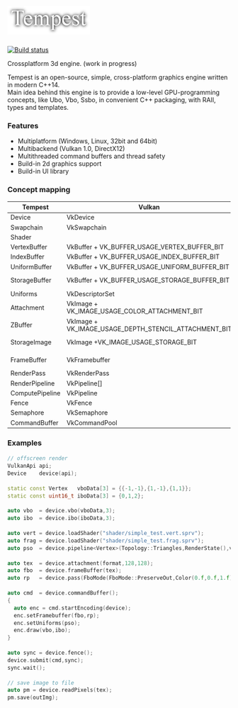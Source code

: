 ![Tempest Logo](icon.png)
=
[![Build status](https://ci.appveyor.com/api/projects/status/github/Try/MoltenTempest?svg=true)](https://ci.appveyor.com/project/Try/MoltenTempest)

Crossplatform 3d engine.
(work in progress)

Tempest is an open-source, simple, cross-platform graphics engine written in modern C++14.  
Main idea behind this engine is to provide a low-level GPU-programming concepts, like Ubo, Vbo, Ssbo, in convenient C++ packaging, with RAII, types and templates. 

### Features
* Multiplatform (Windows, Linux, 32bit and 64bit)
* Multibackend (Vulkan 1.0, DirectX12)
* Multithreaded command buffers and thread safety
* Build-in 2d graphics support
* Build-in UI library

### Concept mapping
| Tempest           | Vulkan                                                 | DirectX
|-------------------|--------------------------------------------------------|-----------
| Device            | VkDevice                                               | ID3D12Device
| Swapchain         | VkSwapchain                                            | IDXGISwapChain3 
| Shader            |                                                        | ID3D12Resource
| VertexBuffer<T>   | VkBuffer + VK_BUFFER_USAGE_VERTEX_BUFFER_BIT           | ID3D12Resource 
| IndexBuffer<T>    | VkBuffer + VK_BUFFER_USAGE_INDEX_BUFFER_BIT            | ID3D12Resource 
| UniformBuffer<T>  | VkBuffer + VK_BUFFER_USAGE_UNIFORM_BUFFER_BIT          | ID3D12Resource 
| StorageBuffer<T>  | VkBuffer + VK_BUFFER_USAGE_STORAGE_BUFFER_BIT          | ID3D12Resource + D3D12_RESOURCE_FLAG_ALLOW_UNORDERED_ACCESS 
| Uniforms          | VkDescriptorSet                                        | ID3D12DescriptorHeap[]
| Attachment        | VkImage  + VK_IMAGE_USAGE_COLOR_ATTACHMENT_BIT         | ID3D12Resource + D3D12_RESOURCE_FLAG_ALLOW_RENDER_TARGET
| ZBuffer           | VkImage  + VK_IMAGE_USAGE_DEPTH_STENCIL_ATTACHMENT_BIT | ID3D12Resource + D3D12_RESOURCE_FLAG_ALLOW_DEPTH_STENCIL
| StorageImage      | VkImage  +VK_IMAGE_USAGE_STORAGE_BIT                   | ID3D12Resource + D3D12_RESOURCE_FLAG_ALLOW_UNORDERED_ACCESS
| FrameBuffer       | VkFramebuffer                                          | ID3D12DescriptorHeap + D3D12_DESCRIPTOR_HEAP_TYPE_RTV
| RenderPass        | VkRenderPass                                           | ClearRenderTargetView/ClearDepthStencilView/DiscardResource
| RenderPipeline<V> | VkPipeline[]                                           | ID3D12PipelineState
| ComputePipeline   | VkPipeline                                             | ID3D12PipelineState
| Fence             | VkFence                                                | n/a
| Semaphore         | VkSemaphore                                            | n/a
| CommandBuffer     | VkCommandPool                                          | ID3D12CommandList

### Examples
```c++
// offscreen render
VulkanApi api;
Device    device(api);

static const Vertex   vboData[3] = {{-1,-1},{1,-1},{1,1}};
static const uint16_t iboData[3] = {0,1,2};

auto vbo  = device.vbo(vboData,3);
auto ibo  = device.ibo(iboData,3);

auto vert = device.loadShader("shader/simple_test.vert.sprv");
auto frag = device.loadShader("shader/simple_test.frag.sprv");
auto pso  = device.pipeline<Vertex>(Topology::Triangles,RenderState(),vert,frag);

auto tex  = device.attachment(format,128,128);
auto fbo  = device.frameBuffer(tex);
auto rp   = device.pass(FboMode(FboMode::PreserveOut,Color(0.f,0.f,1.f)));

auto cmd  = device.commandBuffer();
{
  auto enc = cmd.startEncoding(device);
  enc.setFramebuffer(fbo,rp);
  enc.setUniforms(pso);
  enc.draw(vbo,ibo);
}

auto sync = device.fence();
device.submit(cmd,sync);
sync.wait();

// save image to file
auto pm = device.readPixels(tex);
pm.save(outImg);
```
